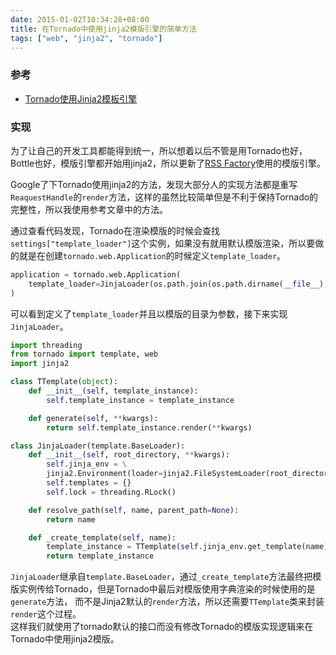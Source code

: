 ```yaml
---
date: 2015-01-02T10:34:28+08:00
title: 在Tornado中使用jinja2模版引擎的简单方法
tags: ["web", "jinja2", "tornado"]
---
```


### 参考

* [Tornado使用Jinja2模板引擎](http://veerkat.me/blog/posts/Tornado-shi-yong-Jinja2-mo-ban-yin-qing.html)

### 实现

为了让自己的开发工具都能得到统一，所以想着以后不管是用Tornado也好，Bottle也好，模版引擎都开始用jinja2，所以更新了[RSS Factory](https://github.com/zhu327/rss)使用的模版引擎。
 
Google了下Tornado使用jinja2的方法，发现大部分人的实现方法都是重写`ReaquestHandle`的`render`方法，这样的虽然比较简单但是不利于保持Tornado的完整性，所以我使用参考文章中的方法。

通过查看代码发现，Tornado在渲染模版的时候会查找`settings["template_loader"]`这个实例，如果没有就用默认模版渲染，所以要做的就是在创建`tornado.web.Application`的时候定义`template_loader`。

```python
application = tornado.web.Application(
    template_loader=JinjaLoader(os.path.join(os.path.dirname(__file__), 'templates/')),
)
```

可以看到定义了`template_loader`并且以模版的目录为参数，接下来实现`JinjaLoader`。

```python
import threading
from tornado import template, web
import jinja2

class TTemplate(object):
    def __init__(self, template_instance):
        self.template_instance = template_instance

    def generate(self, **kwargs):
        return self.template_instance.render(**kwargs)

class JinjaLoader(template.BaseLoader):
    def __init__(self, root_directory, **kwargs):
        self.jinja_env = \
        jinja2.Environment(loader=jinja2.FileSystemLoader(root_directory), **kwargs)
        self.templates = {}
        self.lock = threading.RLock()

    def resolve_path(self, name, parent_path=None):
        return name

    def _create_template(self, name):
        template_instance = TTemplate(self.jinja_env.get_template(name))
        return template_instance
```

`JinjaLoader`继承自`template.BaseLoader`，通过`_create_template`方法最终把模版实例传给Tornado，但是Tornado中最后对模版使用字典渲染的时候使用的是`generate`方法，
而不是Jinja2默认的`render`方法，所以还需要`TTemplate`类来封装`render`这个过程。  
这样我们就使用了tornado默认的接口而没有修改Tornado的模版实现逻辑来在Tornado中使用jinja2模版。
